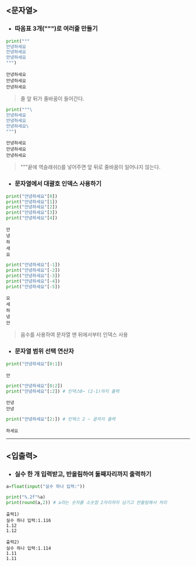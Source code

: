 ## <문자열>

- ### 따옴표 3개(""")로 여러줄 만들기

```python
print("""
안녕하세요
안녕하세요
안녕하세요
""")
```

    안녕하세요
    안녕하세요
    안녕하세요

> 줄 앞 뒤가 줄바꿈이 들어간다.<br>

```python
print("""\
안녕하세요
안녕하세요
안녕하세요\
""")
```

    안녕하세요
    안녕하세요
    안녕하세요

> """끝에 역슬래쉬(\)를 넣어주면 앞 뒤로 줄바꿈이 일어나지 않는다.

- ### 문자열에서 대괄호 인덱스 사용하기

```python
print("안녕하세요"[0])
print("안녕하세요"[1])
print("안녕하세요"[2])
print("안녕하세요"[3])
print("안녕하세요"[4])
```

    안
    녕
    하
    세
    요

```python
print("안녕하세요"[-1])
print("안녕하세요"[-2])
print("안녕하세요"[-3])
print("안녕하세요"[-4])
print("안녕하세요"[-5])
```

    요
    세
    하
    녕
    안

> 음수를 사용하여 문자열 맨 뒤에서부터 인덱스 사용

- ### 문자열 범위 선택 연산자

```python
print("안녕하세요"[0:1])
```

    안

```python
print("안녕하세요"[0:2])
print("안녕하세요"[:2]) # 인덱스0~ (2-1)까지 출력
```

    안녕
    안녕

```python
print("안녕하세요"[2:]) # 인덱스 2 ~ 끝까지 출력
```

    하세요

---

## <입출력>

- ### 실수 한 개 입력받고, 반올림하여 둘째자리까지 출력하기

```python
a=float(input("실수 하나 입력:"))

print("%.2f"%a)
print(round(a,2)) # a라는 숫자를 소숫점 2자리까지 남기고 반올림해서 처리
```

    출력1)
    실수 하나 입력:1.116
    1.12
    1.12

    출력2)
    실수 하나 입력:1.114
    1.11
    1.11

<!-- https://www.youtube.com/watch?v=A60Rgf3aGEw&list=PLz2iXe7EqJONlmYvSWwTGYftu4PcWGhXZ&index=3
youtube SONOL, 파이썬 예제 강의 2강- 기초입력 -->
